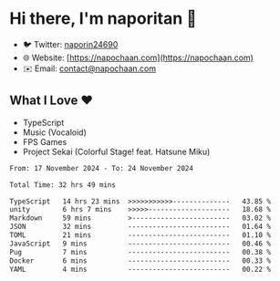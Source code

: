 # Hi there, I'm naporitan 👋

- 🐦 Twitter: [naporin24690](https://twitter.com/naporin24690)
- 🌐 Website: [https://napochaan.com](https://napochaan.com)
- ✉️ Email: [contact@napochaan.com](mailto:contact@napochaan.com)

## What I Love ❤️
- TypeScript
- Music (Vocaloid)
- FPS Games
- Project Sekai (Colorful Stage! feat. Hatsune Miku)

<!--START_SECTION:waka-->

```txt
From: 17 November 2024 - To: 24 November 2024

Total Time: 32 hrs 49 mins

TypeScript   14 hrs 23 mins  >>>>>>>>>>>--------------   43.85 %
unity        6 hrs 7 mins    >>>>>--------------------   18.68 %
Markdown     59 mins         >------------------------   03.02 %
JSON         32 mins         -------------------------   01.64 %
TOML         21 mins         -------------------------   01.10 %
JavaScript   9 mins          -------------------------   00.46 %
Pug          7 mins          -------------------------   00.38 %
Docker       6 mins          -------------------------   00.33 %
YAML         4 mins          -------------------------   00.22 %
```

<!--END_SECTION:waka-->


